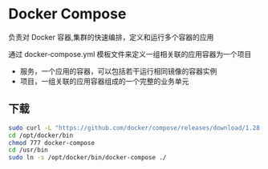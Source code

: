 # Docker Compose

负责对 Docker 容器,集群的快速编排，定义和运行多个容器的应用

通过 docker-compose.yml 模板文件来定义一组相关联的应用容器为一个项目

- 服务，一个应用的容器，可以包括若干运行相同镜像的容器实例
- 项目，一组关联的应用容器组成的一个完整的业务单元

## 下载

```bash
sudo curl -L "https://github.com/docker/compose/releases/download/1.28.2/docker-compose-$(uname -s)-$(uname -m)" -o /opt/docker/bin/docker-compose
cd /opt/docker/bin
chmod 777 docker-compose
cd /usr/bin
sudo ln -s /opt/docker/bin/docker-compose ./
```

